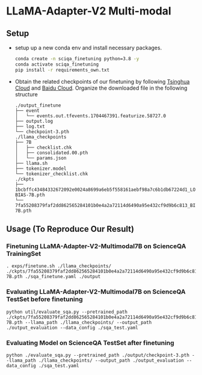 # LLaMA-Adapter-V2 Multi-modal

## Setup

* setup up a new conda env and install necessary packages.
  ```bash
  conda create -n sciqa_finetuning python=3.8 -y
  conda activate sciqa_finetuning
  pip install -r requirements_own.txt
  ```

* Obtain the related checkpoints of our finetuning by following [Tsinghua Cloud](https://cloud.tsinghua.edu.cn/d/1c040bb2c7b3464a9266/) and [Baidu Cloud](https://pan.baidu.com/s/1oR2bo8UxFYu51xOAQ3yeQA?pwd=4zyk). Organize the downloaded file in the following structure
  ```
  ./output_finetune
  ├── event
  │   └── events.out.tfevents.1704467391.featurize.58727.0
  ├── output.log
  ├── log.txt  
  └── checkpoint-3.pth
  ./llama_checkpoints
  ├── 7B
  │   ├── checklist.chk
  │   ├── consolidated.00.pth
  │   └── params.json
  ├── llama.sh
  ├── tokenizer.model 
  └── tokenizer_checklist.chk
  ./ckpts
  ├── 1bcbffc43484332672092e0024a8699a6eb5f558161aebf98a7c6b1db67224d1_LORA-BIAS-7B.pth
  └── 7fa55208379faf2dd862565284101b0e4a2a72114d6490a95e432cf9d9b6c813_BIAS-7B.pth
  ```

## Usage (To Reproduce Our Result)

### Finetuning LLaMA-Adapter-V2-Multimodal7B on ScienceQA TrainingSet
  ```
  . exps/finetune.sh ./llama_checkpoints/ ./ckpts/7fa55208379faf2dd862565284101b0e4a2a72114d6490a95e432cf9d9b6c813_BIAS-7B.pth ./sqa_finetune.yaml ./output
  ```

### Evaluating LLaMA-Adapter-V2-Multimodal7B on ScienceQA TestSet before finetuning 
  ```
  python util/evaluate_sqa.py --pretrained_path ./ckpts/7fa55208379faf2dd862565284101b0e4a2a72114d6490a95e432cf9d9b6c813_BIAS-7B.pth --llama_path ./llama_checkpoints/ --output_path ./output_evaluation --data_config ./sqa_test.yaml
  ```

### Evaluating Model on ScienceQA TestSet after finetuning 
  ```
  python ./evaluate_sqa.py --pretrained_path ./output/checkpoint-3.pth --llama_path ./llama_checkpoints/ --output_path ./output_evaluation --data_config ./sqa_test.yaml
  ```